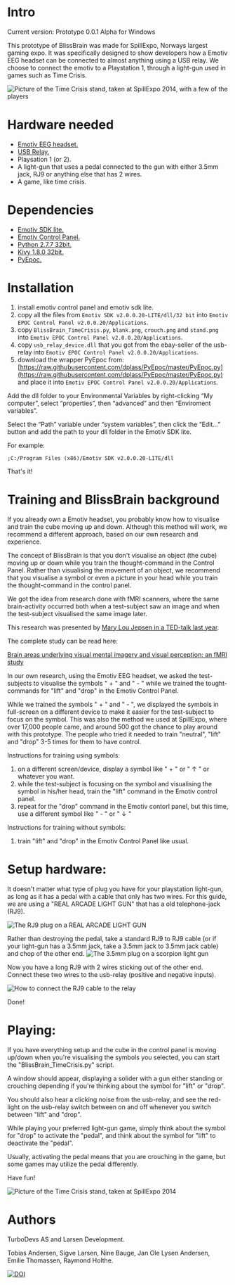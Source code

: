 Intro
========

Current version: Prototype 0.0.1 Alpha for Windows

This prototype of BlissBrain was made for SpillExpo, Norways largest gaming expo.
It was specifically designed to show developers how a Emotiv EEG headset can be connected to almost anything using a USB relay.
We choose to connect the emotiv to a Playstation 1, through a light-gun used in games such as Time Crisis.

![Picture of the Time Crisis stand, taken at SpillExpo 2014, with a few of the players](http://turbolego.com/timecrisisarray.jpg)

Hardware needed
========

* [Emotiv EEG headset.](http://emotiv.com/)
* [USB Relay.](http://www.ebay.com/itm/251395571994)
* Playsation 1 (or 2).
* A light-gun that uses a pedal connected to the gun with either 3.5mm jack, RJ9 or anything else that has 2 wires.
* A game, like time crisis.

Dependencies
========

* [Emotiv SDK lite.](http://emotiv.com/store/product_262.html)
* [Emotiv Control Panel.](http://emotiv.com/store/product_72.html)
* [Python 2.7.7 32bit.](https://www.python.org/)
* [Kivy 1.8.0 32bit.](https://www.python.org/)
* [PyEpoc.](https://github.com/dplass/PyEpoc)

Installation
============

1. install emotiv control panel and emotiv sdk lite.
2. copy all the files from ```Emotiv SDK v2.0.0.20-LITE/dll/32 bit``` into ```Emotiv EPOC Control Panel v2.0.0.20/Applications```.
3. copy ```BlissBrain_TimeCrisis.py```, ```blank.png```, ```crouch.png``` and ```stand.png``` into ```Emotiv EPOC Control Panel v2.0.0.20/Applications```.
4. copy ```usb_relay_device.dll``` that you got from the ebay-seller of the usb-relay into ```Emotiv EPOC Control Panel v2.0.0.20/Applications```.
5. download the wrapper PyEpoc from:
[https://raw.githubusercontent.com/dplass/PyEpoc/master/PyEpoc.py](https://raw.githubusercontent.com/dplass/PyEpoc/master/PyEpoc.py) and place it into ```Emotiv EPOC Control Panel v2.0.0.20/Applications```.

Add the dll folder to your Environmental Variables by right-clicking “My computer”, select “properties”, then “advanced” and then “Enviroment variables”.

Select the “Path” variable under “system variables”, then click the “Edit…” button and add the path to your dll folder in the Emotiv SDK lite.

For example:

```;C:/Program Files (x86)/Emotiv SDK v2.0.0.20-LITE/dll```


That's it!


Training and BlissBrain background
============

If you already own a Emotiv headset, you probably know how to visualise and train the cube moving up and down.
Although this method will work, we recommend a different approach, based on our own research and experience.

The concept of BlissBrain is that you don't visualise an object (the cube) moving up or down while you train the thought-command in the Control Panel.
Rather than visualising the movement of an object, we recommend that you visualise a symbol or even a picture in your head while you train the thought-command in the control panel.

We got the idea from research done with fMRI scanners, where the same brain-activity occurred both when a test-subject saw an image and when the test-subject visualised the same image later.

This research was presented by [Mary Lou Jepsen in a TED-talk last year](https://www.ted.com/talks/mary_lou_jepsen_could_future_devices_read_images_from_our_brains).

The complete study can be read here:

[Brain areas underlying visual mental imagery and visual perception: an fMRI study](http://www.wjh.harvard.edu/~kwn/Kosslyn_pdfs/2004Ganis_CogBrainRes20_BrainAreas.pdf)

In our own research, using the Emotiv EEG headset, we asked the test-subjects to visualise the symbols " + " and " - " while we trained the tought-commands for "lift" and "drop" in the Emotiv Control Panel.

While we trained the symbols " + " and " - ", we displayed the symbols in full-screen on a different device to make it easier for the test-subject to focus on the symbol.
This was also the method we used at SpillExpo, where over 17,000 people came, and around 500 got the chance to play around with this prototype.
The people who tried it needed to train "neutral", "lift" and "drop" 3-5 times for them to have control.

Instructions for training using symbols:

1. on a different screen/device, display a symbol like " + " or " ↑ " or whatever you want.
2. while the test-subject is focusing on the symbol and visualising the symbol in his/her head, train the "lift" command in the Emotiv control panel.
3. repeat for the "drop" command in the Emotiv contorl panel, but this time, use a different symbol like " - " or " ↓ "

Instructions for training without symbols:
1. train "lift" and "drop" in the Emotiv Control Panel like usual.

Setup hardware:
============

It doesn't matter what type of plug you have for your playstation light-gun, as long as it has a pedal with a cable that only has two wires.
For this guide, we are using a "REAL ARCADE LIGHT GUN" that has a old telephone-jack (RJ9).

![The RJ9 plug on a REAL ARCADE LIGHT GUN](http://turbolego.com/gun1.png)


Rather than destroying the pedal, take a standard RJ9 to RJ9 cable (or if your light-gun has a 3.5mm jack, take a 3.5mm jack to 3.5mm jack cable) and chop of the other end.
![The 3.5mm plug on a scorpion light gun](http://turbolego.com/gun2.png)

Now you have a long RJ9 with 2 wires sticking out of the other end.
Connect these two wires to the usb-relay (positive and negative inputs).

![How to connect the RJ9 cable to the relay](http://turbolego.com/relay.png)

Done!

Playing:
============

If you have everything setup and the cube in the control panel is moving up/down when you're visualising the symbols you selected, you can start the "BlissBrain_TimeCrisis.py" script.

A window should appear, displaying a solider with a gun either standing or crouching depending if you're thinking about the symbol for "lift" or "drop".

You should also hear a clicking noise from the usb-relay, and see the red-light on the usb-relay switch between on and off whenever you switch between "lift" and "drop".

While playing your preferred light-gun game, simply think about the symbol for "drop" to activate the "pedal", and think about the symbol for "lift" to deactivate the "pedal".

Usually, activating the pedal means that you are crouching in the game, but some games may utilize the pedal differently.

Have fun!

![Picture of the Time Crisis stand, taken at SpillExpo 2014](http://turbolego.com/TimeCrisisSpillExpo.png)



Authors
=======
TurboDevs AS and Larsen Development.

Tobias Andersen, Sigve Larsen, Nine Bauge, Jan Ole Lysen Andersen, Emilie Thomassen, Raymond Holthe.

[![DOI](https://zenodo.org/badge/4893/TurboDevsAS/EEGBliss.png)](http://dx.doi.org/10.5281/zenodo.10700)

